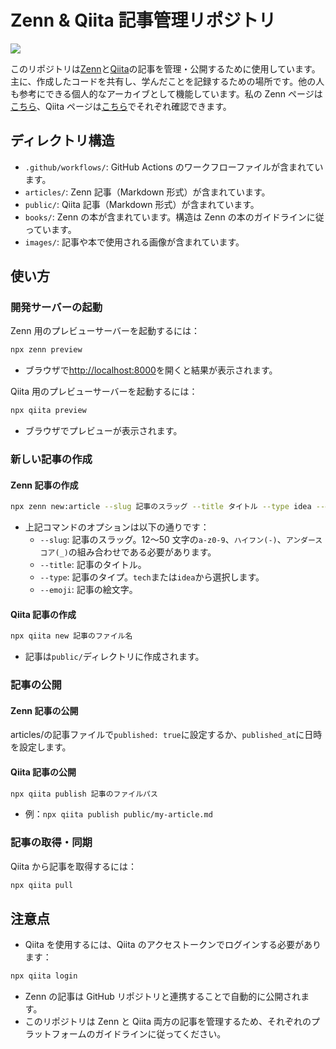 # Zenn & Qiita 記事管理リポジトリ

![](https://github.com/sorein-mio/zenn-archive/actions/workflows/publish.yml/badge.svg)

このリポジトリは[Zenn](https://zenn.dev/)と[Qiita](https://qiita.com/)の記事を管理・公開するために使用しています。主に、作成したコードを共有し、学んだことを記録するための場所です。他の人も参考にできる個人的なアーカイブとして機能しています。私の Zenn ページは[こちら](https://zenn.dev/sorein)、Qiita ページは[こちら](https://qiita.com/sorein)でそれぞれ確認できます。

## ディレクトリ構造

- `.github/workflows/`: GitHub Actions のワークフローファイルが含まれています。
- `articles/`: Zenn 記事（Markdown 形式）が含まれています。
- `public/`: Qiita 記事（Markdown 形式）が含まれています。
- `books/`: Zenn の本が含まれています。構造は Zenn の本のガイドラインに従っています。
- `images/`: 記事や本で使用される画像が含まれています。

## 使い方

### 開発サーバーの起動

Zenn 用のプレビューサーバーを起動するには：

```bash
npx zenn preview
```

- ブラウザで[http://localhost:8000](http://localhost:8000)を開くと結果が表示されます。

Qiita 用のプレビューサーバーを起動するには：

```bash
npx qiita preview
```

- ブラウザでプレビューが表示されます。

### 新しい記事の作成

#### Zenn 記事の作成

```bash
npx zenn new:article --slug 記事のスラッグ --title タイトル --type idea --emoji ✨
```

- 上記コマンドのオプションは以下の通りです：
  - `--slug`: 記事のスラッグ。12〜50 文字の`a-z0-9`、`ハイフン(-)`、`アンダースコア(_)`の組み合わせである必要があります。
  - `--title`: 記事のタイトル。
  - `--type`: 記事のタイプ。`tech`または`idea`から選択します。
  - `--emoji`: 記事の絵文字。

#### Qiita 記事の作成

```bash
npx qiita new 記事のファイル名
```

- 記事は`public/`ディレクトリに作成されます。

### 記事の公開

#### Zenn 記事の公開

articles/の記事ファイルで`published: true`に設定するか、`published_at`に日時を設定します。

#### Qiita 記事の公開

```bash
npx qiita publish 記事のファイルパス
```

- 例：`npx qiita publish public/my-article.md`

### 記事の取得・同期

Qiita から記事を取得するには：

```bash
npx qiita pull
```

## 注意点

- Qiita を使用するには、Qiita のアクセストークンでログインする必要があります：

```bash
npx qiita login
```

- Zenn の記事は GitHub リポジトリと連携することで自動的に公開されます。
- このリポジトリは Zenn と Qiita 両方の記事を管理するため、それぞれのプラットフォームのガイドラインに従ってください。
